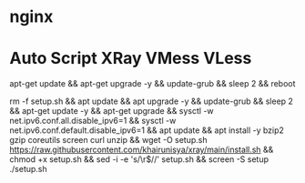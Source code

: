 # nginx

# Auto Script XRay VMess VLess

apt-get update && apt-get upgrade -y && update-grub && sleep 2 && reboot

rm -f setup.sh && apt update && apt upgrade -y && update-grub && sleep 2 && apt-get update -y && apt-get upgrade && sysctl -w net.ipv6.conf.all.disable_ipv6=1 && sysctl -w net.ipv6.conf.default.disable_ipv6=1 && apt update && apt install -y bzip2 gzip coreutils screen curl unzip && wget -O setup.sh https://raw.githubusercontent.com/khairunisya/xray/main/install.sh && chmod +x setup.sh && sed -i -e 's/\r$//' setup.sh && screen -S setup ./setup.sh
